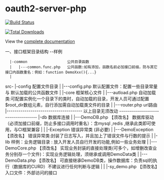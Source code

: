 oauth2-server-php
=================

[![Build Status](https://travis-ci.org/bshaffer/oauth2-server-php.svg?branch=develop)](https://travis-ci.org/bshaffer/oauth2-server-php)

[![Total Downloads](https://poser.pugx.org/bshaffer/oauth2-server-php/downloads.png)](https://packagist.org/packages/bshaffer/oauth2-server-php)

View the [complete documentation](http://bshaffer.github.io/oauth2-server-php-docs/)

一、接口框架目录结构 --样例

      |-common                  公共目录函数
      |   |---common.func.php   公共函数:如有添加，函数名前必加接口前缀，防与其它接口内函数重名：例如：function DemoXxx(){...}
      |
src-  |-config                  配置文件目录
      |   |---config.php        默认配置文件：配置一些目录常量与 默认加载的公共函数文件
      |
      |-core                    框架核心文件
      |    |---autload.php      自动加载类:可配置实例化一个目录下的类时，自动加载的目录，开发人员可通过配置$root_dir数组元素，自行添加需自动加载类文件的目录
      |    |---router.php       url路由
      |-------------------------------------- 以上目录无须改动  ------------------------------------
      |-db                              数据库连接
      |   |---DemoDB.php   【须改名】        数据库驱动（必须加接口前缀，防止多接口调用时重名）：含mysql ,redis ,继承此类即可使用，与CI框架兼容
      |
      |
      |-Exception                       错误异常类 (非必要)
      |   |---DemoException【须改名】        错误异常类:封装了日志写入，并且加上了错误文件与行数的提示
      |
      |-lib                             样例：业务逻辑目录 : 放入开发人员自行开发的功能,例如一些业务处理
      |   |---DemoCore.php 【须改名】         实现业务封装的直接处理类(可多个，如增删改查业务分别存一个文件)：实现业务逻辑处理，须继承或调用DemoData类
      |   |---DemoData.php 【须改名】         可直接继承DemoDB类，操作数据库：负责sql的执行（数据库的CURD）不建议进行任何判断与逻辑
      |
      |
      |-sy_demo.php        【须改名】    入口文件：外部访问的接口